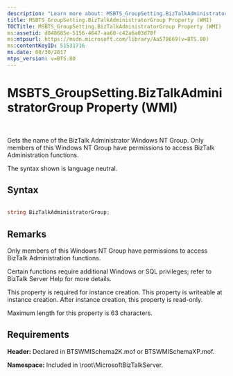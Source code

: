 ```yaml
---
description: "Learn more about: MSBTS_GroupSetting.BizTalkAdministratorGroup Property (WMI)"
title: MSBTS_GroupSetting.BizTalkAdministratorGroup Property (WMI)
TOCTitle: MSBTS_GroupSetting.BizTalkAdministratorGroup Property (WMI)
ms:assetid: d848685e-5156-4647-aa60-c42a6a03d70f
ms:mtpsurl: https://msdn.microsoft.com/library/Aa578669(v=BTS.80)
ms:contentKeyID: 51531716
ms.date: 08/30/2017
mtps_version: v=BTS.80
---
```


# MSBTS\_GroupSetting.BizTalkAdministratorGroup Property (WMI)

 

Gets the name of the BizTalk Administrator Windows NT Group. Only members of this Windows NT Group have permissions to access BizTalk Administration functions.

The syntax shown is language neutral.

## Syntax

```C#
  
string BizTalkAdministratorGroup;  
```

## Remarks

Only members of this Windows NT Group have permissions to access BizTalk Administration functions.

Certain functions require additional Windows or SQL privileges; refer to BizTalk Server Help for more details.

This property is required for instance creation. This property is writeable at instance creation. After instance creation, this property is read-only.

Maximum length for this property is 63 characters.

## Requirements

**Header:** Declared in BTSWMISchema2K.mof or BTSWMISchemaXP.mof.

**Namespace:** Included in \\root\\MicrosoftBizTalkServer.

